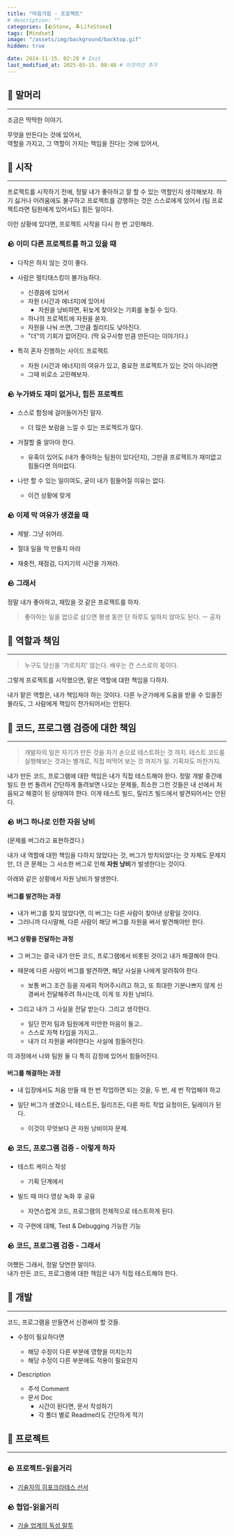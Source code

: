 ```yaml
---
title: "마음가짐 - 프로젝트"
# description: ""
categories: [🪨Stone, 🏝️LifeStone]
tags: [Mindset]
image: "/assets/img/background/backtop.gif"
hidden: true

date: 2024-11-15. 02:28 # Init
last_modified_at: 2025-03-15. 08:48 # 이것저것 추가
---
```


## 🗿 말머리

---

조금은 딱딱한 이야기.  

무엇을 만든다는 것에 있어서,  
역할을 가지고, 그 역할이 가지는 책임을 진다는 것에 있어서,  

## 🗿 시작

---

프로젝트를 시작하기 전에, 정말 내가 좋아하고 잘 할 수 있는 역할인지 생각해보자. 하기 싫거나 어려움에도 불구하고 프로젝트를 강행하는 것은 스스로에게 있어서 (팀 프로젝트라면 팀원에게 있어서도) 힘든 일이다.  

이런 상황에 있다면, 프로젝트 시작을 다시 한 번 고민해라.  

### 🪨 이미 다른 프로젝트를 하고 있을 때

- 다작은 하지 않는 것이 좋다.

- 사람은 멀티태스킹이 불가능하다.
  - 신경씀에 있어서
  - 자원 (시간과 에너지)에 있어서
    - 자원을 낭비하면, 뒤늦게 찾아오는 기회를 놓칠 수 있다.
  - 하나의 프로젝트에 자원을 쏟자.
  - 자원을 나눠 쓰면, 그만큼 퀄리티도 낮아진다.
  - "더"의 기회가 없어진다. (딱 요구사항 만큼 만든다는 이야기다.)

- 특히 혼자 진행하는 사이드 프로젝트
  - 자원 (시간과 에너지)의 여유가 있고, 중요한 프로젝트가 있는 것이 아니라면
  - 그때 비로소 고민해보자.

### 🪨 누가봐도 재미 없거나, 힘든 프로젝트

- 스스로 함정에 걸어들어가진 말자.
  - 더 많은 보람을 느낄 수 있는 프로젝트가 많다.

- 거절할 줄 알아야 한다.
  - 유혹이 있어도 (내가 좋아하는 팀원이 있다던지), 그만큼 프로젝트가 재미없고 힘들다면 의미없다.

- 나만 할 수 있는 일이여도, 굳이 내가 힘들어질 이유는 없다.
  - 이건 상황에 맞게

### 🪨 이제 막 여유가 생겼을 때

- 제발. 그냥 쉬어라.
- 절대 일을 막 만들지 마라

- 재충전, 재점검, 다지기의 시간을 가져라.

### 🪨 그래서

정말 내가 좋아하고, 재밌을 것 같은 프로젝트를 하자.  

> 좋아하는 일을 업으로 삼으면 평생 동안 단 하루도 일하지 않아도 된다. ㅡ 공자

## 🗿 역할과 책임

---

> 누구도 당신을 '가르치지' 않는다. 배우는 건 스스로의 몫이다.  

그렇게 프로젝트를 시작했으면, 맡은 역할에 대한 책임을 다하자.  

내가 맡은 역할은, 내가 책임져야 하는 것이다. 다른 누군가에게 도움을 받을 수 있을진 몰라도, 그 사람에게 책임이 전가되어서는 안된다.  

## 🗿 코드, 프로그램 검증에 대한 책임

---

> 개발자의 일은 자기가 만든 것을 자기 손으로 테스트하는 것 까지. 테스트 코드를 실행해보는 것과는 별개로, 직접 떠먹어 보는 것 까지가 일. 기획자도 마찬가지.

내가 만든 코드, 프로그램에 대한 책임은 내가 직접 테스트해야 한다. 정말 개발 중간에 빌드 한 번 돌려서 간단하게 돌려보면 나오는 문제들, 최소한 그런 것들은 내 선에서 처음되고 해결이 된 상태여야 한다. 이게 테스트 빌드, 릴리즈 빌드에서 발견되어서는 안된다.  

### 🪨 버그 하나로 인한 자원 낭비

(문제를 버그라고 표현하겠다.)  

내가 내 역할에 대한 책임을 다하지 않았다는 것, 버그가 방치되었다는 것 자체도 문제지만, 더 큰 문제는 그 사소한 버그로 인해 **자원 낭비**가 발생한다는 것이다.  

아래와 같은 상황에서 자원 낭비가 발생한다.  

#### 버그를 발견하는 과정

- 내가 버그를 찾지 않았다면, 이 버그는 다른 사람이 찾아낸 상황일 것이다.
- 그러니까 다시말해, 다른 사람이 해당 버그를 자원을 써서 발견해야만 한다.

#### 버그 상황을 전달하는 과정

- 그 버그는 결국 내가 만든 코드, 프로그램에서 비롯된 것이고 내가 해결해야 한다.

- 때문에 다른 사람이 버그를 발견하면, 해당 사실을 나에게 알려줘야 한다.
  - 보통 버그 조건 등을 자세히 적어주시려고 하고, 또 최대한 기분나쁘지 않게 신경써서 전달해주려 하시는데, 이게 또 자원 낭비다.

- 그리고 내가 그 사실을 전달 받는다. 그리고 생각한다.
  - 일단 먼저 팀과 팀원에게 미안한 마음이 들고..
  - 스스로 자책 타임을 가지고..
  - 내가 더 자원을 써야한다는 사실에 힘들어진다.

이 과정에서 나와 팀원 둘 다 특히 감정에 있어서 힘들어진다.  

#### 버그를 해결하는 과정

- 내 입장에서도 처음 만들 때 한 번 작업하면 되는 것을, 두 번, 세 번 작업해야 하고

- 일단 버그가 생겼으니, 테스트든, 릴리즈든, 다른 파트 작업 요청이든, 딜레이가 된다.
  - 이것이 무엇보다 큰 자원 낭비이자 문제.

### 🪨 코드, 프로그램 검증 - 이렇게 하자

- 테스트 케이스 작성
  - 기획 단계에서

- 빌드 때 마다 영상 녹화 후 공유
  - 자연스럽게 코드, 프로그램의 전체적으로 테스트하게 된다.

- 각 구현에 대해, Test & Debugging 가능한 기능

### 🪨 코드, 프로그램 검증 - 그래서

어쨌든 그래서, 정말 당연한 말이다.  
내가 만든 코드, 프로그램에 대한 책임은 내가 직접 테스트해야 한다.  

## 🗿 개발

---

코드, 프로그램을 만들면서 신경써야 할 것들.  

- 수정이 필요하다면
  - 해당 수정이 다른 부분에 영향을 미치는지
  - 해당 수정이 다른 부분에도 적용이 필요한지

- Description
  - 주석 Comment
  - 문서 Doc
    - 시간이 된다면, 문서 작성하기
    - 각 폴더 별로 Readme라도 간단하게 적기

## 🗿 프로젝트

---

### 🪨 프로젝트-읽을거리

- [기술자의 히포크라테스 선서](https://blog.fupfin.com/?p=188)

### 🪨 협업-읽을거리

- [기술 업계의 독성 말투](https://edykim.com/ko/post/tech-has-a-toxic-tone-problem-lets-fix-it/)
